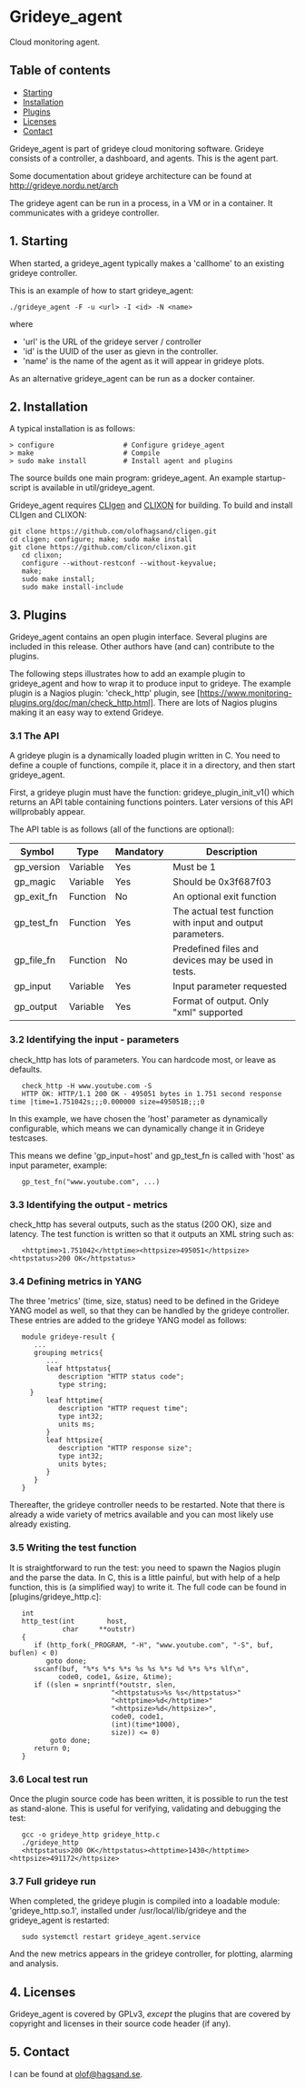 # Grideye_agent
Cloud monitoring agent. 

## Table of contents

  * [Starting](#starting)
  * [Installation](#installation)
  * [Plugins](#plugins)
  * [Licenses](#licenses)
  * [Contact](#contact)

Grideye_agent is part of grideye cloud monitoring software. Grideye consists of a controller, a dashboard, and agents. This is the agent part.  

Some documentation about grideye architecture can be found at
     http://grideye.nordu.net/arch

The grideye agent can be run in a process, in a VM or in a
container. It communicates with a grideye controller. 

## 1. Starting

When started, a grideye_agent typically makes a 'callhome' to an existing
grideye controller.

This is an example of how to start grideye_agent:

    ./grideye_agent -F -u <url> -I <id> -N <name>

where
- 'url' is the URL of the grideye server / controller
- 'id' is the UUID of the user as gievn in the controller.
- 'name' is the name of the agent as it will appear in grideye plots.

As an alternative grideye_agent can be run as a docker container.

## 2. Installation

A typical installation is as follows:

    > configure	       	        # Configure grideye_agent
    > make                      # Compile
    > sudo make install         # Install agent and plugins

The source builds one main program: grideye_agent. An
example startup-script is available in util/grideye_agent.

Grideye_agent requires [CLIgen](http://www.cligen.se) and [CLIXON](http://www.clicon.org) for building. To build and install CLIgen and CLIXON:

    git clone https://github.com/olofhagsand/cligen.git
    cd cligen; configure; make; sudo make install
    git clone https://github.com/clicon/clixon.git
       cd clixon; 
       configure --without-restconf --without-keyvalue; 
       make; 
       sudo make install; 
       sudo make install-include

## 3. Plugins

Grideye_agent contains an open plugin interface.  Several plugins
are included in this release. Other authors have (and can) contribute
to the plugins. 

The following steps illustrates how to add an example plugin to
grideye_agent and how to wrap it to produce input to grideye. The
example plugin is a Nagios plugin: 'check_http' plugin, see
[https://www.monitoring-plugins.org/doc/man/check_http.html]. There
are lots of Nagios plugins making it an easy way to extend Grideye.

### 3.1 The API

A grideye plugin is a dynamically loaded plugin written in C. You need
to define a couple of functions, compile it, place it in a directory,
and then start grideye_agent.

First, a grideye plugin must have the function:
grideye_plugin_init_v1() which returns an API table containing functions pointers. Later versions of this API willprobably appear.

The API table is as follows (all of the functions are optional):

Symbol | Type | Mandatory |Description
--- | --- | --- | ---
gp_version | Variable | Yes | Must be 1
gp_magic | Variable | Yes | Should be 0x3f687f03
gp_exit_fn | Function | No | An optional exit function
gp_test_fn | Function | Yes | The actual test function with input and output parameters.
gp_file_fn | Function | No | Predefined files and devices may be used in tests.
gp_input | Variable | Yes | Input parameter requested
gp_output | Variable | Yes | Format of output. Only "xml" supported

### 3.2 Identifying the input - parameters

check_http has lots of parameters. You can hardcode most, or leave as
defaults.

```
   check_http -H www.youtube.com -S
   HTTP OK: HTTP/1.1 200 OK - 495051 bytes in 1.751 second response time |time=1.751042s;;;0.000000 size=495051B;;;0
```

In this example, we have chosen the 'host' parameter as dynamically
configurable, which means we can dynamically change it in Grideye testcases.

This means we define 'gp_input=host' and gp_test_fn is called with 'host' as input parameter, example:

```
   gp_test_fn("www.youtube.com", ...)
```

### 3.3 Identifying the output - metrics

check_http has several outputs, such as the status (200 OK), size and
latency. The test function is written so that it outputs an XML string
such as:

```
   <httptime>1.751042</httptime><httpsize>495051</httpsize><httpstatus>200 OK</httpstatus>
```

### 3.4 Defining metrics in YANG

The three 'metrics' (time, size, status) need to be defined in the
Grideye YANG model as well, so that they can be handled by the grideye
controller.  These entries are added to the grideye YANG model as follows:

```
   module grideye-result {
      ...
      grouping metrics{
         ...
         leaf httpstatus{
            description "HTTP status code";
            type string;
	 }
         leaf httptime{
            description "HTTP request time";
            type int32;
            units ms;
         }
         leaf httpsize{
            description "HTTP response size";
            type int32;
            units bytes;
         }
      }
   }
```

Thereafter, the grideye controller needs to be restarted. Note that
there is already a wide variety of metrics available and you can most
likely use already existing.

### 3.5 Writing the test function

It is straightforward to run the test: you need to spawn the Nagios
plugin and the parse the data. In C, this is a little painful, but
with help of a help function, this is (a simplified way) to write
it. The full code can be found in [plugins/grideye_http.c]:

```
   int
   http_test(int        host,
             char     **outstr)
   {
      if (http_fork(_PROGRAM, "-H", "www.youtube.com", "-S", buf, buflen) < 0)
         goto done;
      sscanf(buf, "%*s %*s %*s %s %s %*s %d %*s %*s %lf\n",
            code0, code1, &size, &time);
      if ((slen = snprintf(*outstr, slen,
                         "<httpstatus>%s %s</httpstatus>"
                         "<httptime>%d</httptime>"
                         "<httpsize>%d</httpsize>",
                         code0, code1,
                         (int)(time*1000),
                         size)) <= 0)
          goto done;
      return 0; 
   }
```
   
### 3.6 Local test run

Once the plugin source code has been written, it is possible to run
the test as stand-alone. This is useful for verifying, validating and
debugging the test:

```
   gcc -o grideye_http grideye_http.c
   ./grideye_http 
   <httpstatus>200 OK</httpstatus><httptime>1430</httptime><httpsize>491172</httpsize>
```

### 3.7 Full grideye run

When completed, the grideye plugin is compiled into a loadable module:
'grideye_http.so.1', installed under /usr/local/lib/grideye and the grideye_agent is restarted:

```
   sudo systemctl restart grideye_agent.service
```

And the new metrics appears in the grideye controller, for plotting, alarming and analysis.

## 4. Licenses

Grideye_agent is covered by GPLv3, _except_ the plugins that are
covered by copyright and licenses in their source code header (if any).

## 5. Contact

I can be found at olof@hagsand.se.